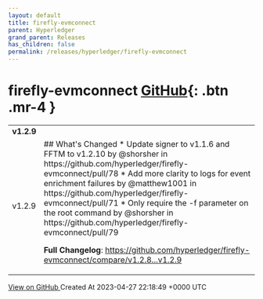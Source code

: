 ```yaml
---
layout: default
title: firefly-evmconnect
parent: Hyperledger
grand_parent: Releases
has_children: false
permalink: /releases/hyperledger/firefly-evmconnect
---
```


# firefly-evmconnect <span class="fs-3 right-align">[GitHub](https://github.com/hyperledger/firefly-evmconnect){: .btn .mr-4 }</span>


<div>
    <table>
        <tr>
            <td colspan="2">
                <b>
                    v1.2.9
                </b>
            </td>
        </tr>
        <tr>
            <td>
                <span class="chip">
                    v1.2.9
                </span>
            </td>
            <td>
                ## What's Changed
* Update signer to v1.1.6 and FFTM to v1.2.10 by @shorsher in https://github.com/hyperledger/firefly-evmconnect/pull/78
* Add more clarity to logs for event enrichment failures by @matthew1001 in https://github.com/hyperledger/firefly-evmconnect/pull/71
* Only require the -f parameter on the root command  by @shorsher in https://github.com/hyperledger/firefly-evmconnect/pull/79


**Full Changelog**: https://github.com/hyperledger/firefly-evmconnect/compare/v1.2.8...v1.2.9
            </td>
        </tr>
    </table>
    <a href="https://github.com/hyperledger/firefly-evmconnect/releases/tag/v1.2.9" class=".btn">
        View on GitHub
    </a>
    <span class="right-align">
        Created At 2023-04-27 22:18:49 +0000 UTC
    </span>
</div>

